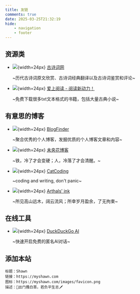 ```yaml
---
title: 友链
comments: true
date: 2025-03-25T21:32:19
hide:
    - navigation
    - footer
---
```


## 资源类

<div class="grid cards" markdown>

- ![](https://www.gushiju.net/favicon.ico){width=24px} [古诗词网](https://www.gushiju.net/)

    ~历代古诗词原文欣赏、古诗词经典翻译以及古诗词鉴赏和评论~

- ![](https://www.isyd.net/favicon.ico){width=24px} [爱上阅读 - 阅读新动力！](https://www.isyd.net/)

    ~免费下载很多txt文本格式的书籍，包括大量古典小说~

</div>

## 有意思的博客

<div class="grid cards" markdown>

- ![](https://bf.zzxworld.com/images/favicon.png){width=24px} [BlogFinder](https://bf.zzxworld.com/s)

    ~聚合优秀的个人博客，发掘优质的个人博客文章和内容~

- ![](https://www.pslanys.com/usr/uploads/2024/07/542714777.ico){width=24px} [未央花博客](https://www.pslanys.com/)

    ~铁，冷了才会变硬；人，冷落了才会清醒。~

- ![]( http://catcoding.me/css/images/logo.png){width=24px} [CatCoding](http://catcoding.me/)

    ~coding and writing, don't panic~

- ![](https://cdn.arthals.ink/Arthals.png){width=24px} [Arthals' ink](https://arthals.ink/)

    ~所见高山远木，阔云流风；所幸岁月盈余，了无拘束~

</div>

## 在线工具

<div class="grid cards" markdown>

- ![](https://duckduckgo.com/favicon.ico){width=24px} [DuckDuckGo AI](https://duck.ai/)
    
    ~快速开启免费的匿名AI对话~

</div>

## 添加本站

```title="本站信息"
标题：Shawn
链接：https://myshawn.com
图标：https://myshawn.com/images/favicon.png
描述：🐎出门搔白首，若负平生志🗡
```

